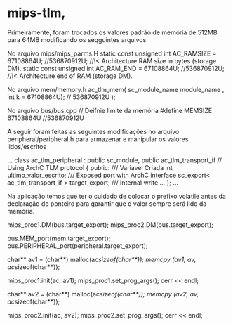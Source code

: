 # mips-tlm,

Primeiramente, foram trocados os valores padrão de memória de 512MB para 64MB modificando os seqguintes arquivos

No arquivo mips/mips_parms.H
static const unsigned int AC_RAMSIZE = 67108864U; //536870912U; 	 //!< Architecture RAM size in bytes (storage DM).
static const unsigned int AC_RAM_END = 67108864U; //536870912U; 	 //!< Architecture end of RAM (storage DM).


No arquivo mem/memory.h
  ac_tlm_mem( sc_module_name module_name , int k = 67108864U); // 536870912U );


No arquivo bus/bus.cpp
// Deifnie limite da memória
#define MEMSIZE 67108864U //536870912U

A seguir foram feitas as seguintes modificações no arquivo peripheral/peripheral.h para armazenar e manipular os valores lidos/escritos


...
class ac_tlm_peripheral :
  public sc_module,
  public ac_tlm_transport_if // Using ArchC TLM protocol
{
public:
  /// Variavel Criada
  int ultimo_valor_escrito;
  /// Exposed port with ArchC interface
  sc_export< ac_tlm_transport_if > target_export;
  /// Internal write
  ...
};
...



Na aplicação temos que ter o cuidado de colocar o prefixo volatile antes da declaração do ponteiro para garantir que o valor sempre será lido da memória.



  mips_proc1.DM(bus.target_export);
  mips_proc2.DM(bus.target_export);

  bus.MEM_port(mem.target_export);
  bus.PERIPHERAL_port(peripheral.target_export);

  char** av1 = (char**) malloc(ac*sizeof(char**));
  memcpy (av1, av, ac*sizeof(char**));

  mips_proc1.init(ac, av1);
  mips_proc1.set_prog_args();
  cerr << endl;

  char** av2 = (char**) malloc(ac*sizeof(char**));
  memcpy (av2, av, ac*sizeof(char**));

  mips_proc2.init(ac, av2);
  mips_proc2.set_prog_args();
  cerr << endl;